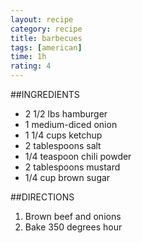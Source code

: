```yaml
---
layout: recipe
category: recipe
title: barbecues
tags: [american]
time: 1h
rating: 4
---
```


##INGREDIENTS

- 2 1/2 lbs hamburger
- 1 medium-diced onion
- 1 1/4 cups ketchup
- 2 tablespoons salt
- 1/4 teaspoon chili powder
- 2 tablespoons mustard
- 1/4 cup brown sugar

##DIRECTIONS

1. Brown beef and onions
2. Bake 350 degrees hour
